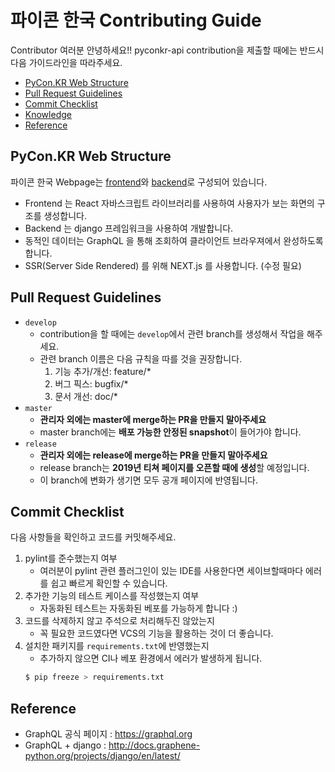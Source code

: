 # 파이콘 한국 Contributing Guide

Contributor 여러분 안녕하세요!!
pyconkr-api contribution을 제출할 때에는 반드시 다음 가이드라인을 따라주세요.

- [PyCon.KR Web Structure](#pyconkr-web-structure)
- [Pull Request Guidelines](#pull-request-guidelines)
- [Commit Checklist](#commit-checklist)
- [Knowledge](#knowledge)
- [Reference](#reference)

## PyCon.KR Web Structure

파이콘 한국 Webpage는 [frontend](https://github.com/pythonkr/pyconkr-web)와 [backend](https://github.com/pythonkr/pyconkr-api)로 구성되어 있습니다.

- Frontend 는 React 자바스크립트 라이브러리를 사용하여 사용자가 보는 화면의 구조를 생성합니다.
- Backend 는 django 프레임워크을 사용하여 개발합니다.
- 동적인 데이터는 GraphQL 을 통해 조회하여 클라이언트 브라우져에서 완성하도록 합니다.
- SSR(Server Side Rendered) 를 위해 NEXT.js 를 사용합니다. (수정 필요)


## Pull Request Guidelines

- `develop`
  - contribution을 할 때에는 `develop`에서 관련 branch를 생성해서 작업을 해주세요.
  - 관련 branch 이름은 다음 규칙을 따를 것을 권장합니다.
    1. 기능 추가/개선: feature/\*
    2. 버그 픽스: bugfix/\*
    3. 문서 개선: doc/\*
- `master`
  - **관리자 외에는 master에 merge하는 PR을 만들지 말아주세요**
  - master branch에는 **배포 가능한 안정된 snapshot**이 들어가야 합니다.
- `release`
  - **관리자 외에는 release에 merge하는 PR을 만들지 말아주세요**
  - release branch는 **2019년 티쳐 페이지를 오픈할 때에 생성**할 예정입니다.
  - 이 branch에 변화가 생기면 모두 공개 페이지에 반영됩니다.

## Commit Checklist

다음 사항들을 확인하고 코드를 커밋해주세요.

1. pylint를 준수했는지 여부
   - 여러분이 pylint 관련 플러그인이 있는 IDE를 사용한다면 세이브할때마다 에러를 쉽고 빠르게 확인할 수 있습니다.
2. 추가한 기능의 테스트 케이스를 작성했는지 여부
   - 자동화된 테스트는 자동화된 베포를 가능하게 합니다 :)
3. 코드를 삭제하지 않고 주석으로 처리해두진 않았는지
   - 꼭 필요한 코드였다면 VCS의 기능을 활용하는 것이 더 좋습니다.
4. 설치한 패키지를 `requirements.txt`에 반영했는지
   - 추가하지 않으면 CI나 베포 환경에서 에러가 발생하게 됩니다.
   ```bash
   $ pip freeze > requirements.txt
   ```

## Reference

- GraphQL 공식 페이지 : https://graphql.org
- GraphQL + django : http://docs.graphene-python.org/projects/django/en/latest/
